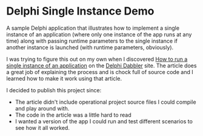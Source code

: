 # Delphi Single Instance Demo

A sample Delphi application that illustrates how to implement a single instance of an application (where only one instance of the app runs at any time) along with passing runtime parameters to the single instance if another instance is launched (with runtime parameters, obviously).

I was trying to figure this out on my own when I discovered [How to run a single instance of an application](https://delphidabbler.com/articles/article-13) on the [Delphi Dabbler](https://delphidabbler.com/) site. The article does a great job of explaining the process and is chock full of source code and I learned how to make it work using that article. 

I decided to publish this project since:

+ The article didn't include operational project source files I could compile and play around with.
+ The code in the article was a little hard to read
+ I wanted a version of the app I could run and test different scenarios to see how it all worked.

